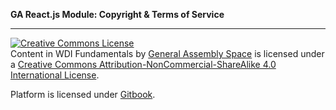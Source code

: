 **GA React.js Module: Copyright & Terms of Service**

---

<a rel="license" href="http://creativecommons.org/licenses/by-nc-sa/4.0/"><img alt="Creative Commons License" style="border-width:0" src="https://i.creativecommons.org/l/by-nc-sa/4.0/88x31.png" /></a><br /><span xmlns:dct="http://purl.org/dc/terms/" property="dct:title"> Content in WDI Fundamentals</span> by <a xmlns:cc="http://creativecommons.org/ns#" href="http://fundamentals.generalassemb.ly/" property="cc:attributionName" rel="cc:attributionURL">General Assembly Space</a> is licensed under a <a rel="license" href="http://creativecommons.org/licenses/by-nc-sa/4.0/">Creative Commons Attribution-NonCommercial-ShareAlike 4.0 International License</a>.

Platform is licensed under [Gitbook](https://github.com/GitbookIO/gitbook/blob/master/LICENSE).
